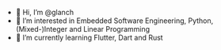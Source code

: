 - 👋 Hi, I’m @glanch
- 👀 I’m interested in Embedded Software Engineering, Python, (Mixed-)Integer and Linear Programming
- 🌱 I’m currently learning Flutter, Dart and Rust

<!---
glanch/glanch is a ✨ special ✨ repository because its `README.md` (this file) appears on your GitHub profile.
You can click the Preview link to take a look at your changes.
--->

